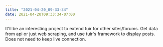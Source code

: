 ```yaml
---
title: "2021-04-20_09-33-34"
date: 2021-04-20T09:33:34-07:00
---
```


It'll be an interesting project to extend tuir for other sites/forums. Get data from api or just web scraping, and use tuir's framework to display posts. Does not need to keep live connection.
